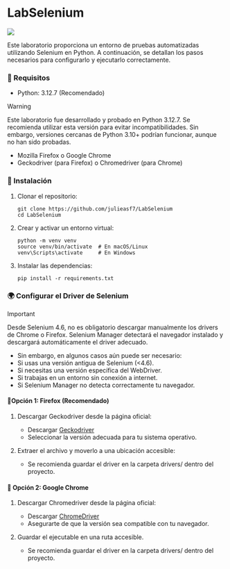 # LabSelenium
<p align="left">
 <img src="https://img.shields.io/badge/STATUS-EN%20DESAROLLO-green">
</p>
Este laboratorio proporciona un entorno de pruebas automatizadas utilizando Selenium en Python. A continuación, se detallan los pasos necesarios para configurarlo y ejecutarlo correctamente.

### 📌 Requisitos
* Python: 3.12.7 (Recomendado)
> [!WARNING]
>  Este laboratorio fue desarrollado y probado en Python 3.12.7. Se recomienda utilizar esta versión para evitar incompatibilidades. Sin embargo, versiones cercanas de Python 3.10+ podrían funcionar, aunque no han sido probadas.
* Mozilla Firefox o Google Chrome
* Geckodriver (para Firefox) o Chromedriver (para Chrome)
  

### 🚀 Instalación
1. Clonar el repositorio:
    ```
    git clone https://github.com/julieasf7/LabSelenium
    cd LabSelenium
    ```
2. Crear y activar un entorno virtual:
    ```
    python -m venv venv
    source venv/bin/activate  # En macOS/Linux
    venv\Scripts\activate     # En Windows
    ```
3. Instalar las dependencias:
    ```
    pip install -r requirements.txt
    ```

### 🌍 Configurar el Driver de Selenium
> [!IMPORTANT]
> Desde Selenium 4.6, no es obligatorio descargar manualmente los drivers de Chrome o Firefox. Selenium Manager detectará el navegador instalado y descargará automáticamente el driver adecuado.
>* Sin embargo, en algunos casos aún puede ser necesario:
>* Si usas una versión antigua de Selenium (<4.6).
>* Si necesitas una versión específica del WebDriver.
>* Si trabajas en un entorno sin conexión a internet.
>* Si Selenium Manager no detecta correctamente tu navegador.
  
#### 🔹Opción 1: Firefox (Recomendado)
1. Descargar Geckodriver desde la página oficial:
    - Descargar [Geckodriver](https://github.com/mozilla/geckodriver/releases)
    - Seleccionar la versión adecuada para tu sistema operativo.

2. Extraer el archivo y moverlo a una ubicación accesible:
    - Se recomienda guardar el driver en la carpeta drivers/ dentro del proyecto.

#### 🔹 Opción 2: Google Chrome
1. Descargar Chromedriver desde la página oficial:
    - Descargar [ChromeDriver](https://developer.chrome.com/docs/chromedriver/downloads?hl=es-419)
    - Asegurarte de que la versión sea compatible con tu navegador.

2. Guardar el ejecutable en una ruta accesible.
     - Se recomienda guardar el driver en la carpeta drivers/ dentro del proyecto.
